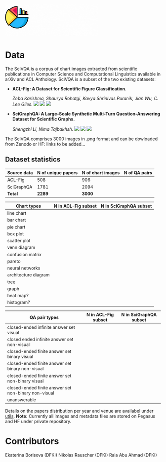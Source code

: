 # <img src="SciVQA_logo.gif" alt="drawing" width="300"/>


# Data

The SciVQA is a corpus of chart images extracted from scientific publications in Computer Science and Computational Linguistics available in arXiv and ACL Anthology. SciVQA is a subset of the two existing datasets:
- __ACL-Fig: A Dataset for Scientific Figure Classification.__

  _Zeba Karishma, Shaurya Rohatgi, Kavya Shrinivas Puranik, Jian Wu, C. Lee Giles._ <img src='https://img.shields.io/badge/arXiv-2023-darkred'> <a href='https://arxiv.org/abs/2301.12293'><img src='https://img.shields.io/badge/PDF-blue'></a> <a href='https://huggingface.co/datasets/citeseerx/ACL-fig'><img src='https://img.shields.io/badge/Dataset-gold'></a>

- __SciGraphQA: A Large-Scale Synthetic Multi-Turn Question-Answering Dataset for Scientific Graphs.__

  _Shengzhi Li, Nima Tajbakhsh._ <img src='https://img.shields.io/badge/arXiv-2023-darkred'> <a href='https://arxiv.org/abs/2308.03349'><img src='https://img.shields.io/badge/PDF-blue'></a> <a href='https://huggingface.co/datasets/alexshengzhili/SciGraphQA-295K-train?row=0'><img src='https://img.shields.io/badge/Dataset-gold'></a>

The SciVQA comprises 3000 images in .png format and can be dowloaded from Zenodo or HF: links to be added...

## Dataset statistics

| Source data | N of unique papers | N of chart images | N of QA pairs | 
|-------------|--------------------|-------------------|---------------|
|  ACL-Fig    |   508              |   906             |               | 
|  SciGraphQA |   1781             |   2094            |               | 
|  **Total**  |   **2289**         |   **3000**        |               | 


| Chart types        | N in ACL-Fig subset| N in SciGraphQA subset| 
|--------------------|--------------------|-----------------------|
|line chart          |                    |                       |
|bar chart           |                    |                       |
|pie chart           |                    |                       |
|box plot            |                    |                       |
|scatter plot        |                    |                       |
|venn diagram        |                    |                       |
|confusion matrix    |                    |                       |
|pareto              |                    |                       |
|neural networks     |                    |                       |              
|architecture diagram|                    |                       |
|tree                |                    |                       |              
|graph               |                    |                       |
|heat map?           |                    |                       |
|histogram?          |                    |                       |
 


| QA pair types                                       | N in ACL-Fig subset| N in SciGraphQA subset| 
|-----------------------------------------------------|--------------------|-----------------------|
|closed-ended infinite answer set visual              |                    |                       |   
|closed ended infinite answer set non-visual          |                    |                       | 
|closed-ended finite answer set binary visual         |                    |                       | 
|closed-ended finite answer set binary non-visual     |                    |                       | 
|closed-ended finite answer set non-binary visual     |                    |                       | 
|closed-ended finite answer set non-binary non-visual |                    |                       | 
|unanswerable                                         |                    |                       |



Details on the papers distribution per year and venue are availabel under [utils](https://github.com/esborisova/SciVQA/blob/main/src/utils/papers_dist_3000.png).
**Note:** Currently all images and metadata files are stored on Pegasus and HF under private repository.

# Contributors

Ekaterina Borisova (DFKI)
Nikolas Rauscher (DFKI)
Raia Abu Ahmad (DFKI)

